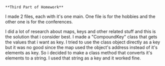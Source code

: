     **Third Part of Homework**
    
  I made 2 files, each with it's one main. One file is for the hobbies and the other one is for the conferences.

  I did a lot of research about maps, keys and other related stuff and this is the solution that i consider best.
  I made a "CompoundKey" class that gets the values that i want as key. I tried to use the class object directly as a key but it was 
no good since the map used the object's address instead of it's elements as key. So i decided to make a class method that converts it's elements 
to a string. I used that string as a key and it worked fine.
